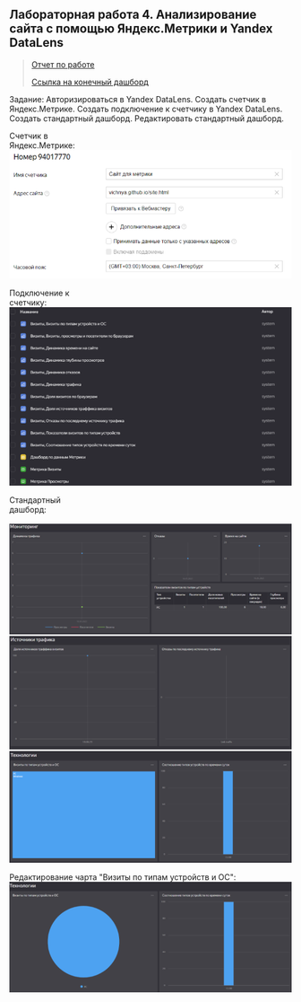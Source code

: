 ## Лабораторная работа 4. Анализирование сайта с помощью Яндекс.Метрики и Yandex DataLens
> [Отчет по работе](https://drive.google.com/file/d/13-mLQRXsxqPUaNZ-Fltmh6NM5wz6FWqY/view?usp=drive_link)
> 
> [Ссылка на конечный дашборд](https://datalens.yandex.ru/0p3o09mga42wq-superheroes-dashboard)

Задание: Авторизироваться в Yandex DataLens. Создать счетчик в Яндекс.Метрике. Создать подключение к счетчику в Yandex DataLens. Создать стандартный дашборд. Редактировать стандартный дашборд.

Счетчик в Яндекс.Метрике:⠀⠀⠀⠀⠀⠀⠀⠀⠀⠀⠀⠀⠀⠀⠀⠀⠀⠀⠀⠀⠀⠀⠀⠀⠀⠀⠀⠀⠀⠀⠀⠀⠀
![4-1](img4/4-1.png)

Подключение к счетчику:⠀⠀⠀⠀⠀⠀⠀⠀⠀⠀⠀⠀⠀⠀⠀⠀⠀⠀⠀⠀⠀⠀⠀⠀⠀⠀⠀⠀⠀⠀⠀⠀⠀⠀⠀⠀⠀⠀⠀⠀⠀
![4-2](img4/4-2.png)

Стандартный дашборд:⠀⠀⠀⠀⠀⠀⠀⠀⠀⠀⠀⠀⠀⠀⠀⠀⠀⠀⠀⠀⠀⠀⠀⠀⠀⠀⠀⠀⠀⠀⠀⠀⠀⠀⠀⠀⠀⠀⠀⠀⠀⠀⠀
![4-3](img4/4-3.png)
![4-4](img4/4-4.png)
![4-5](img4/4-5.png)

Редактирование чарта "Визиты по типам устройств и ОС":
![4-6](img4/4-6.png)
